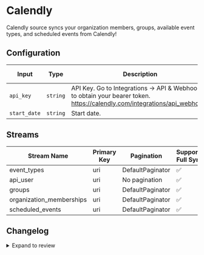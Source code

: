 # Calendly
Calendly source syncs your organization members, groups, available event types, and scheduled events from Calendly!

## Configuration

| Input | Type | Description | Default Value |
|-------|------|-------------|---------------|
| `api_key` | `string` | API Key. Go to Integrations → API &amp; Webhooks to obtain your bearer token. https://calendly.com/integrations/api_webhooks |  |
| `start_date` | `string` | Start date.  |  |

## Streams
| Stream Name | Primary Key | Pagination | Supports Full Sync | Supports Incremental |
|-------------|-------------|------------|---------------------|----------------------|
| event_types | uri | DefaultPaginator | ✅ |  ✅  |
| api_user | uri | No pagination | ✅ |  ❌  |
| groups | uri | DefaultPaginator | ✅ |  ❌  |
| organization_memberships | uri | DefaultPaginator | ✅ |  ❌  |
| scheduled_events | uri | DefaultPaginator | ✅ |  ✅  |

## Changelog

<details>
  <summary>Expand to review</summary>

| Version          | Date       | Subject        |
|------------------|------------|----------------|
| 0.0.1 | 2024-09-01 | Initial release by [@natikgadzhi](https://github.com/natikgadzhi) via Connector Builder|

</details>